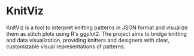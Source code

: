 # KnitViz
KnitViz is a tool to interpret knitting patterns in JSON format and visualize them as stitch plots using R's ggplot2. The project aims to bridge knitting and data visualization, providing knitters and designers with clear, customizable visual representations of patterns.
